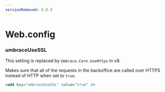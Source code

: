 ```yaml
---
versionRemoved: 8.0.0
---
```


# Web.config

### umbracoUseSSL

This setting is replaced by `Umbraco.Core.UseHttps` in v8.

Makes sure that all of the requests in the backoffice are called over HTTPS instead of HTTP when set to `true`.

```xml
<add key="umbracoUseSSL" value="true" />
```
